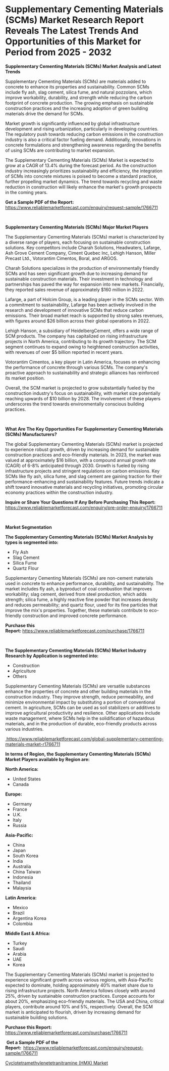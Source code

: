<p><h1>Supplementary Cementing Materials (SCMs) Market Research Report Reveals The Latest Trends And Opportunities of this Market for Period from 2025 - 2032</h1></p><p><strong>Supplementary Cementing Materials (SCMs) Market Analysis and Latest Trends</strong></p>
<p><p>Supplementary Cementing Materials (SCMs) are materials added to concrete to enhance its properties and sustainability. Common SCMs include fly ash, slag cement, silica fume, and natural pozzolans, which improve workability, durability, and strength while reducing the carbon footprint of concrete production. The growing emphasis on sustainable construction practices and the increasing adoption of green building materials drive the demand for SCMs. </p><p>Market growth is significantly influenced by global infrastructure development and rising urbanization, particularly in developing countries. The regulatory push towards reducing carbon emissions in the construction industry is also a critical factor fueling demand. Additionally, innovations in concrete formulations and strengthening awareness regarding the benefits of using SCMs are contributing to market expansion. </p><p>The Supplementary Cementing Materials (SCMs) Market is expected to grow at a CAGR of 13.4% during the forecast period. As the construction industry increasingly prioritizes sustainability and efficiency, the integration of SCMs into concrete mixtures is poised to become a standard practice, further propelling market dynamics. The trend towards recycling and waste reduction in construction will likely enhance the market's growth prospects in the coming years.</p></p>
<p><strong>Get a Sample PDF of the Report:&nbsp;</strong> <a href="https://www.reliablemarketforecast.com/enquiry/request-sample/1766711?utm_campaign=1833&utm_medium=2&utm_source=Github&utm_content=ia&utm_term=02022025&utm_id=supplementary-cementing-materials-scms">https://www.reliablemarketforecast.com/enquiry/request-sample/1766711</a></p>
<p>&nbsp;</p>
<p><strong>Supplementary Cementing Materials (SCMs) Major Market Players</strong></p>
<p><p>The Supplementary Cementing Materials (SCMs) market is characterized by a diverse range of players, each focusing on sustainable construction solutions. Key competitors include Charah Solutions, Headwaters, Lafarge, Ash Grove Cement Company, Ciment Quebec Inc, Lehigh Hanson, Miller Precast Ltd., Votorantim Cimentos, Boral, and ARGOS. </p><p>Charah Solutions specializes in the production of environmentally friendly SCMs and has seen significant growth due to increasing demand for sustainable construction materials. Their investment in technology and partnerships has paved the way for expansion into new markets. Financially, they reported sales revenue of approximately $160 million in 2022.</p><p>Lafarge, a part of Holcim Group, is a leading player in the SCMs sector. With a commitment to sustainability, Lafarge has been actively involved in the research and development of innovative SCMs that reduce carbon emissions. Their broad market reach is supported by strong sales revenues, with figures around $26 billion across their global operations in 2022.</p><p>Lehigh Hanson, a subsidiary of HeidelbergCement, offers a wide range of SCM products. The company has capitalized on rising infrastructure projects in North America, contributing to its growth trajectory. The SCM segment continues to expand owing to heightened construction activities, with revenues of over $5 billion reported in recent years.</p><p>Votorantim Cimentos, a key player in Latin America, focuses on enhancing the performance of concrete through various SCMs. The company's proactive approach to sustainability and strategic alliances has reinforced its market position.</p><p>Overall, the SCM market is projected to grow substantially fueled by the construction industry's focus on sustainability, with market size potentially reaching upwards of $10 billion by 2028. The involvement of these players underscores the trend towards environmentally conscious building practices.</p></p>
<p>&nbsp;</p>
<p><strong>What Are The Key Opportunities For Supplementary Cementing Materials (SCMs) Manufacturers?</strong></p>
<p><p>The global Supplementary Cementing Materials (SCMs) market is projected to experience robust growth, driven by increasing demand for sustainable construction practices and eco-friendly materials. In 2023, the market was valued at approximately $16 billion, with a compound annual growth rate (CAGR) of 6-8% anticipated through 2030. Growth is fueled by rising infrastructure projects and stringent regulations on carbon emissions. Key SCMs like fly ash, silica fume, and slag cement are gaining traction for their performance-enhancing and sustainability features. Future trends indicate a shift toward innovative materials and recycling initiatives, promoting circular economy practices within the construction industry.</p></p>
<p><strong>Inquire or Share Your Questions If Any Before Purchasing This Report:</strong> <a href="https://www.reliablemarketforecast.com/enquiry/pre-order-enquiry/1766711?utm_campaign=1833&utm_medium=2&utm_source=Github&utm_content=ia&utm_term=02022025&utm_id=supplementary-cementing-materials-scms">https://www.reliablemarketforecast.com/enquiry/pre-order-enquiry/1766711</a></p>
<p>&nbsp;</p>
<p><strong>Market Segmentation</strong></p>
<p><strong>The Supplementary Cementing Materials (SCMs) Market Analysis by types is segmented into:</strong></p>
<p><ul><li>Fly Ash</li><li>Slag Cement</li><li>Silica Fume</li><li>Quartz Flour</li></ul></p>
<p><p>Supplementary Cementing Materials (SCMs) are non-cement materials used in concrete to enhance performance, durability, and sustainability. The market includes fly ash, a byproduct of coal combustion that improves workability; slag cement, derived from steel production, which adds strength; silica fume, a highly reactive fine powder that increases density and reduces permeability; and quartz flour, used for its fine particles that improve the mix's properties. Together, these materials contribute to eco-friendly construction and improved concrete performance.</p></p>
<p><strong>Purchase this Report:&nbsp;</strong><a href="https://www.reliablemarketforecast.com/purchase/1766711?utm_campaign=1833&utm_medium=2&utm_source=Github&utm_content=ia&utm_term=02022025&utm_id=supplementary-cementing-materials-scms">https://www.reliablemarketforecast.com/purchase/1766711</a></p>
<p>&nbsp;</p>
<p><strong>The Supplementary Cementing Materials (SCMs) Market Industry Research by Application is segmented into:</strong></p>
<p><ul><li>Construction</li><li>Agriculture</li><li>Others</li></ul></p>
<p><p>Supplementary Cementing Materials (SCMs) are versatile substances enhance the properties of concrete and other building materials in the construction industry. They improve strength, reduce permeability, and minimize environmental impact by substituting a portion of conventional cement. In agriculture, SCMs can be used as soil stabilizers or additives to improve agricultural productivity and resilience. Other applications include waste management, where SCMs help in the solidification of hazardous materials, and in the production of durable, eco-friendly products across various industries.</p></p>
<p><a href="https://www.reliablemarketforecast.com/global-supplementary-cementing-materials-market-r1766711?utm_campaign=1833&utm_medium=2&utm_source=Github&utm_content=ia&utm_term=02022025&utm_id=supplementary-cementing-materials-scms">&nbsp;https://www.reliablemarketforecast.com/global-supplementary-cementing-materials-market-r1766711</a></p>
<p><strong>In terms of Region, the Supplementary Cementing Materials (SCMs) Market Players available by Region are:</strong></p>
<p>
    <p> <strong> North America: </strong>
        <ul>
            <li>United States</li>
            <li>Canada</li>
        </ul>
        </p> 
    <p> <strong> Europe: </strong>
        <ul>
            <li>Germany</li>
            <li>France</li>
            <li>U.K.</li>
            <li>Italy</li>
            <li>Russia</li>
        </ul>
        </p> 
    <p> <strong> Asia-Pacific: </strong>
        <ul>
            <li>China</li>
            <li>Japan</li>
            <li>South Korea</li>
            <li>India</li>
            <li>Australia</li>
            <li>China Taiwan</li>
            <li>Indonesia</li>
            <li>Thailand</li>
            <li>Malaysia</li>
        </ul>
        </p> 
    <p> <strong> Latin America: </strong>
        <ul>
            <li>Mexico</li>
            <li>Brazil</li>
            <li>Argentina Korea</li>
            <li>Colombia</li>
        </ul>
        </p> 
    <p> <strong> Middle East & Africa: </strong>
        <ul>
            <li>Turkey</li>
            <li>Saudi</li>
            <li>Arabia</li>
            <li>UAE</li>
            <li>Korea</li>
        </ul>
    </p>
    </p>
<p><p>The Supplementary Cementing Materials (SCMs) market is projected to experience significant growth across various regions, with Asia-Pacific expected to dominate, holding approximately 40% market share due to rising infrastructure projects. North America follows closely with around 25%, driven by sustainable construction practices. Europe accounts for about 20%, emphasizing eco-friendly materials. The USA and China, critical players, contribute around 10% and 5%, respectively. Overall, the SCM market is anticipated to flourish, driven by increasing demand for sustainable building solutions.</p></p>
<p><strong>Purchase this Report: </strong><a href="https://www.reliablemarketforecast.com/purchase/1766711?utm_campaign=1833&utm_medium=2&utm_source=Github&utm_content=ia&utm_term=02022025&utm_id=supplementary-cementing-materials-scms">https://www.reliablemarketforecast.com/purchase/1766711</a></p>
<p>&nbsp;<strong>Get a Sample PDF of the Report:&nbsp;&nbsp;</strong><a href="https://www.reliablemarketforecast.com/enquiry/request-sample/1766711?utm_campaign=1833&utm_medium=2&utm_source=Github&utm_content=ia&utm_term=02022025&utm_id=supplementary-cementing-materials-scms">https://www.reliablemarketforecast.com/enquiry/request-sample/1766711</a></p>
<p><strong></strong></p>
<p><p><a href="https://github.com/FassouRP/Market-Research-Report-List-7/blob/main/cyclotetramethylenetetranitramine-hmx-market.md?utm_campaign=1833&utm_medium=2&utm_source=Github&utm_content=ia&utm_term=02022025&utm_id=supplementary-cementing-materials-scms">Cyclotetramethylenetetranitramine (HMX) Market</a></p></p>